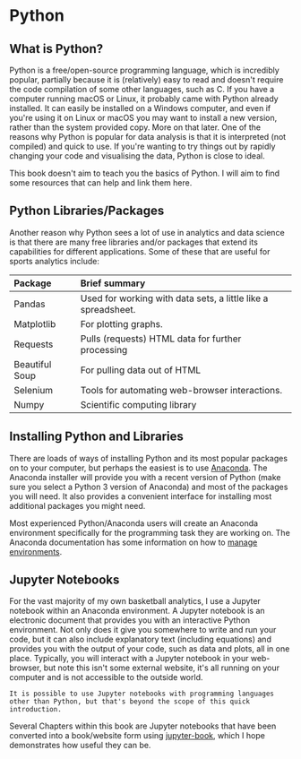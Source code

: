 # Python

## What is Python?

Python is a free/open-source programming language, which is incredibly popular, partially because it is (relatively) easy to read and doesn't require the code compilation of some other languages, such as C. If you have 
a computer running macOS or Linux, it probably came with Python already installed. It can easily be installed on a Windows computer, and even if you're using it on Linux or macOS you may want to install a new version, rather than the system provided copy. More on that later. One of the reasons why Python is popular for data analysis is that it is interpreted (not compiled) and quick to use. If you're wanting to try things out by rapidly changing your code and visualising the data, Python is close to ideal.

This book doesn't aim to teach you the basics of Python. I will aim to find some resources that can help and link them here.

## Python Libraries/Packages

Another reason why Python sees a lot of use in analytics and data science is that there are many free libraries and/or packages that extend its capabilities for different applications. Some of these that are useful for sports analytics include:

| Package    | Brief summary                                                 |
|:-----------|:--------------------------------------------------------------|
| Pandas     | Used for working with data sets, a little like a spreadsheet. |
| Matplotlib | For plotting graphs.                                          |
| Requests   | Pulls (requests) HTML data for further processing |
| Beautiful Soup | For pulling data out of HTML |
| Selenium   | Tools for automating web-browser interactions.                |
| Numpy      | Scientific computing library |

## Installing Python and Libraries

There are loads of ways of installing Python and its most popular packages on to your computer, but perhaps the easiest is to use [Anaconda](https://anaconda.org). The Anaconda installer will provide you with a recent version of Python (make sure you select a Python 3 version of Anaconda) and most of the packages you will need. It also provides a convenient interface for installing most additional packages you might need.

Most experienced Python/Anaconda users will create an Anaconda environment specifically for the programming task they are working on. The Anaconda documentation has some information on how to [manage environments](https://docs.anaconda.com/navigator/tutorials/manage-environments/).

## Jupyter Notebooks

For the vast majority of my own basketball analytics, I use a Jupyter notebook within an Anaconda environment. A Jupyter notebook is an electronic document that provides you with an interactive Python environment. Not only does it give you somewhere to write and run your code, but it can also include explanatory text (including equations) and provides you with the output of your code, such as data and plots, all in one place. Typically, you will interact with a Jupyter notebook in your web-browser, but note this isn't some external website, it's all running on your computer and is not accessible to the outside world.

```{note}
It is possible to use Jupyter notebooks with programming languages other than Python, but that's beyond the scope of this quick introduction.
```

Several Chapters within this book are Jupyter notebooks that have been converted into a book/website form using [jupyter-book](https://jupyterbook.org/en/stable/intro.html), which I hope demonstrates how useful they can be.